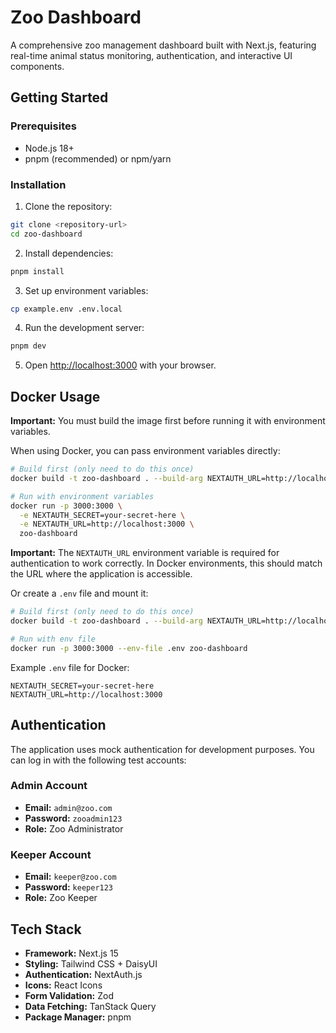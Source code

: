 # Zoo Dashboard

A comprehensive zoo management dashboard built with Next.js, featuring real-time animal status monitoring, authentication, and interactive UI components.

## Getting Started

### Prerequisites

- Node.js 18+ 
- pnpm (recommended) or npm/yarn

### Installation

1. Clone the repository:
```bash
git clone <repository-url>
cd zoo-dashboard
```

2. Install dependencies:
```bash
pnpm install
```

3. Set up environment variables:
```bash
cp example.env .env.local
```

4. Run the development server:
```bash
pnpm dev
```

5. Open [http://localhost:3000](http://localhost:3000) with your browser.

## Docker Usage

**Important:** You must build the image first before running it with environment variables.

When using Docker, you can pass environment variables directly:

```bash
# Build first (only need to do this once)
docker build -t zoo-dashboard . --build-arg NEXTAUTH_URL=http://localhost:3000

# Run with environment variables
docker run -p 3000:3000 \
  -e NEXTAUTH_SECRET=your-secret-here \
  -e NEXTAUTH_URL=http://localhost:3000 \
  zoo-dashboard
```

**Important:** The `NEXTAUTH_URL` environment variable is required for authentication to work correctly. In Docker environments, this should match the URL where the application is accessible.

Or create a `.env` file and mount it:

```bash
# Build first (only need to do this once)
docker build -t zoo-dashboard . --build-arg NEXTAUTH_URL=http://localhost:3000

# Run with env file
docker run -p 3000:3000 --env-file .env zoo-dashboard
```

Example `.env` file for Docker:
```env
NEXTAUTH_SECRET=your-secret-here
NEXTAUTH_URL=http://localhost:3000
```

## Authentication

The application uses mock authentication for development purposes. You can log in with the following test accounts:

### Admin Account
- **Email:** `admin@zoo.com`
- **Password:** `zooadmin123`
- **Role:** Zoo Administrator

### Keeper Account
- **Email:** `keeper@zoo.com`
- **Password:** `keeper123`
- **Role:** Zoo Keeper

## Tech Stack

- **Framework:** Next.js 15
- **Styling:** Tailwind CSS + DaisyUI
- **Authentication:** NextAuth.js
- **Icons:** React Icons
- **Form Validation:** Zod
- **Data Fetching:** TanStack Query
- **Package Manager:** pnpm

